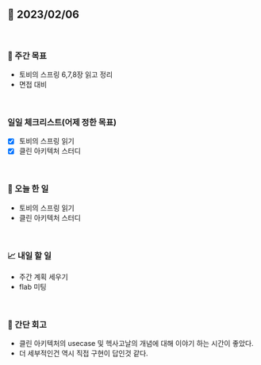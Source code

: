 ## 📅 2023/02/06

<br/>

### 🏹 주간 목표

- 토비의 스프링 6,7,8장 읽고 정리
- 면접 대비

<br/>

### 일일 체크리스트(어제 정한 목표)

- [x] 토비의 스프링 읽기
- [x] 클린 아키텍처 스터디

<br/>

### 💯 오늘 한 일

- 토비의 스프링 읽기
- 클린 아키텍처 스터디

<br/>

### 📈 내일 할 일

- 주간 계획 세우기
- flab 미팅

<br/>

### 🧐 간단 회고

- 클린 아키텍처의 usecase 및 헥사고날의 개념에 대해 이야기 하는 시간이 좋았다.
- 더 세부적인건 역시 직접 구현이 답인것 같다.